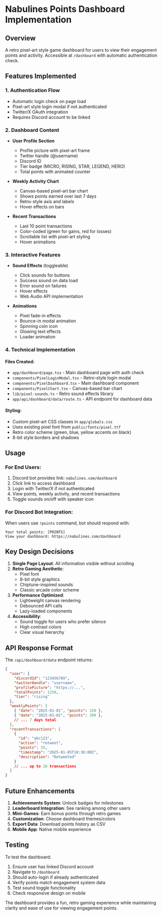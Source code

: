 # Nabulines Points Dashboard Implementation

## Overview

A retro pixel-art style game dashboard for users to view their engagement points and activity. Accessible at `/dashboard` with automatic authentication check.

## Features Implemented

### 1. **Authentication Flow**
- Automatic login check on page load
- Pixel-art style login modal if not authenticated
- Twitter/X OAuth integration
- Requires Discord account to be linked

### 2. **Dashboard Content**
- **User Profile Section**
  - Profile picture with pixel-art frame
  - Twitter handle (@username)
  - Discord ID
  - Tier badge (MICRO, RISING, STAR, LEGEND, HERO)
  - Total points with animated counter

- **Weekly Activity Chart**
  - Canvas-based pixel-art bar chart
  - Shows points earned over last 7 days
  - Retro-style axis and labels
  - Hover effects on bars

- **Recent Transactions**
  - Last 10 point transactions
  - Color-coded (green for gains, red for losses)
  - Scrollable list with pixel-art styling
  - Hover animations

### 3. **Interactive Features**
- **Sound Effects** (toggleable)
  - Click sounds for buttons
  - Success sound on data load
  - Error sound on failures
  - Hover effects
  - Web Audio API implementation

- **Animations**
  - Pixel fade-in effects
  - Bounce-in modal animation
  - Spinning coin icon
  - Glowing text effects
  - Loader animation

### 4. **Technical Implementation**

#### Files Created:
- `app/dashboard/page.tsx` - Main dashboard page with auth check
- `components/PixelLoginModal.tsx` - Retro-style login modal
- `components/PixelDashboard.tsx` - Main dashboard component
- `components/PixelChart.tsx` - Canvas-based bar chart
- `lib/pixel-sounds.ts` - Retro sound effects library
- `app/api/dashboard/data/route.ts` - API endpoint for dashboard data

#### Styling:
- Custom pixel-art CSS classes in `app/globals.css`
- Uses existing pixel font from `public/fonts/pixel.ttf`
- Retro color scheme (green, blue, yellow accents on black)
- 8-bit style borders and shadows

## Usage

### For End Users:
1. Discord bot provides link: `nabulines.com/dashboard`
2. Click link to access dashboard
3. Login with Twitter/X if not authenticated
4. View points, weekly activity, and recent transactions
5. Toggle sounds on/off with speaker icon

### For Discord Bot Integration:
When users use `!points` command, bot should respond with:
```
Your total points: [POINTS]
View your dashboard: https://nabulines.com/dashboard
```

## Key Design Decisions

1. **Single Page Layout**: All information visible without scrolling
2. **Retro Gaming Aesthetic**: 
   - Pixel font
   - 8-bit style graphics
   - Chiptune-inspired sounds
   - Classic arcade color scheme
3. **Performance Optimized**:
   - Lightweight canvas rendering
   - Debounced API calls
   - Lazy-loaded components
4. **Accessibility**:
   - Sound toggle for users who prefer silence
   - High contrast colors
   - Clear visual hierarchy

## API Response Format

The `/api/dashboard/data` endpoint returns:
```json
{
  "user": {
    "discordId": "123456789",
    "twitterHandle": "username",
    "profilePicture": "https://...",
    "totalPoints": 1250,
    "tier": "rising"
  },
  "weeklyPoints": [
    { "date": "2025-01-01", "points": 150 },
    { "date": "2025-01-02", "points": 200 },
    // ... 7 days total
  ],
  "recentTransactions": [
    {
      "id": "abc123",
      "action": "retweet",
      "points": 35,
      "timestamp": "2025-01-05T10:30:00Z",
      "description": "Retweeted"
    }
    // ... up to 10 transactions
  ]
}
```

## Future Enhancements

1. **Achievements System**: Unlock badges for milestones
2. **Leaderboard Integration**: See ranking among other users
3. **Mini-Games**: Earn bonus points through retro games
4. **Customization**: Choose dashboard themes/colors
5. **Export Data**: Download points history as CSV
6. **Mobile App**: Native mobile experience

## Testing

To test the dashboard:
1. Ensure user has linked Discord account
2. Navigate to `/dashboard`
3. Should auto-login if already authenticated
4. Verify points match engagement system data
5. Test sound toggle functionality
6. Check responsive design on mobile

The dashboard provides a fun, retro gaming experience while maintaining clarity and ease of use for viewing engagement points. 